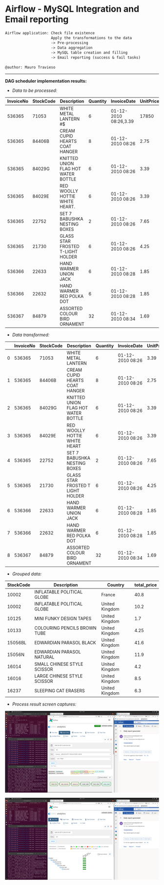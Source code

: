 # Airflow - MySQL Integration and Email reporting

```
Airflow application: Check file existence
                     Apply the transformations to the data
                     -> Pre-processing
                     -> Data aggregation
                     -> MySQL table creation and filling
                     -> Email reporting (success & fail tasks) 

@author: Mauro Travieso
```
---

**DAG scheduler implementation results:**

* *Data to be processed:* 

|InvoiceNo|StockCode|Description|Quantity|InvoiceDate|UnitPrice|CustomerID|Country|
|---|---|---|---|---|---|---|---|
|536365|71053|WHITE METAL LANTERN #$|6|01-12-2010 08:26,3.39|17850|United_Kingdom|
|536365|84406B|CREAM CUPID HEARTS COAT HANGER|8|01-12-2010 08:26|2.75|17850|United_Kingdom|
|536365|84029G|KNITTED UNION FLAG HOT WATER BOTTLE|6|01-12-2010 08:26|3.39|17850|United Kingdom|
|536365|84029E|RED WOOLLY HOTTIE WHITE HEART.|6|01-12-2010 08:26|3.39|17850|United Kingdom|
|536365|22752|SET 7 BABUSHKA NESTING BOXES|2|01-12-2010 08:26|7.65|17850|United Kingdom|
|536365|21730|GLASS STAR FROSTED T-LIGHT HOLDER|6|01-12-2010 08:26|4.25|17850|United Kingdom|
|536366|22633|HAND WARMER UNION JACK|6|01-12-2010 08:28|1.85|17850|United Kingdom|
|536366|22632|HAND WARMER RED POLKA DOT|6|01-12-2010 08:28|1.85|17850|United Kingdom|
|536367|84879|ASSORTED COLOUR BIRD ORNAMENT|32|01-12-2010 08:34|1.69|13047|United Kingdom|


* *Data transformed:*

||InvoiceNo|StockCode|Description|Quantity|InvoiceDate|UnitPrice|CustomerID|Country|
|---|---|---|---|---|---|---|---|---|
|0|536365|71053|WHITE METAL LANTERN|6|01-12-2010 08:26|3.39|17850.0|United_Kingdom|
|1|536365|84406B|CREAM CUPID HEARTS COAT HANGER|8|01-12-2010 08:26|2.75|17850.0|United_Kingdom|
|2|536365|84029G|KNITTED UNION FLAG HOT WATER BOTTLE|6|01-12-2010 08:26|3.39|17850.0|United Kingdom|
|3|536365|84029E|RED WOOLLY HOTTIE WHITE HEART|6|01-12-2010 08:26|3.39|17850.0|United Kingdom|
|4|536365|22752|SET 7 BABUSHKA NESTING BOXES|2|01-12-2010 08:26|7.65|17850.0|United Kingdom|
|5|536365|21730|GLASS STAR FROSTED T LIGHT HOLDER|6|01-12-2010 08:26|4.25|17850.0|United Kingdom|
|6|536366|22633|HAND WARMER UNION JACK|6|01-12-2010 08:28|1.85|17850.0|United Kingdom|
|7|536366|22632|HAND WARMER RED POLKA DOT|6|01-12-2010 08:28|1.85|17850.0|United Kingdom|
|8|536367|84879|ASSORTED COLOUR BIRD ORNAMENT|32|01-12-2010 08:34|1.69|13047.0|United Kingdom|


* *Grouped data:*

|StockCode|Description|Country|total_price|
|---|---|---|---|
|10002|INFLATABLE POLITICAL GLOBE|France|40.8|
|10002|INFLATABLE POLITICAL GLOBE|United Kingdom|10.2|
|10125|MINI FUNKY DESIGN TAPES|United Kingdom|1.7|
|10133|COLOURING PENCILS BROWN TUBE|United Kingdom|4.25|
|15056BL|EDWARDIAN PARASOL BLACK|United Kingdom|41.6|
|15056N|EDWARDIAN PARASOL NATURAL|United Kingdom|11.9|
|16014|SMALL CHINESE STYLE SCISSOR|United Kingdom|4.2|
|16016|LARGE CHINESE STYLE SCISSOR|United Kingdom|8.5|
|16237|SLEEPING CAT ERASERS|United Kingdom|6.3|

* *Process result screen captures:*

![Airflow](./Images/1.png)

![Airflow](./Images/2.png)

